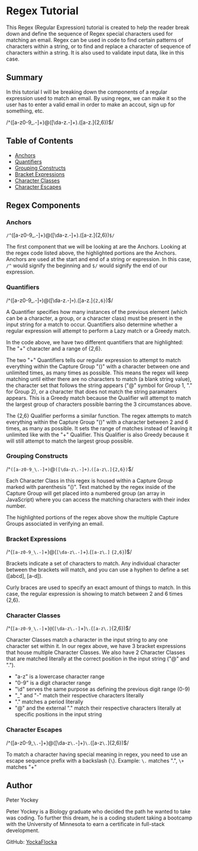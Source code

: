 # Regex Tutorial

This Regex (Regular Expression) tutorial is created to help the reader break down and define the sequence of Regex special characters used for matching an email. Regex can be used in code to find certain patterns of characters within a string, or to find and replace a character of sequence of characters within a string. It is also used to validate input data, like in this case. 

## Summary

In this tutorial I will be breaking down the components of a regular expression used to match an email. By using regex, we can make it so the user has to enter a valid email in order to make an accout, sign up for something, etc.

/^([a-z0-9_\.-]+)@([\da-z\.-]+)\.([a-z\.]{2,6})$/

## Table of Contents

- [Anchors](#anchors)
- [Quantifiers](#quantifiers)
- [Grouping Constructs](#grouping-constructs)
- [Bracket Expressions](#bracket-expressions)
- [Character Classes](#character-classes)
- [Character Escapes](#character-escapes)

## Regex Components

### Anchors

`/^`([a-z0-9_\.-]+)@([\da-z\.-]+)\.([a-z\.]{2,6})`$/`

The first component that we will be looking at are the Anchors. Looking at the regex code listed above, the highlighted portions are the Anchors. Anchors are used at the start and end of a string or expression. In this case, `/^` would signify the beginning and `$/` would signify the end of our expression.

### Quantifiers

/^([a-z0-9_\.-]`+`)@([\da-z\.-]`+`)\.([a-z\.]`{2,6}`)$/

A Quantifier specifies how many instances of the previous element (which can be a character, a group, or a character class) must be present in the input string for a match to occur. Quantifiers also determine whether a regular expression will attempt to perform a Lazy match or a Greedy match.

In the code above, we have two different quantifiers that are highlighted: The "+" character and a range of {2,6}.

The two "+" Quantifiers tells our regular expression to attempt to match everything within the Capture Group "()" with a character between one and unlimited times, as many times as possible. This means the regex will keep matching until either there are no characters to match (a blank string value), the character set that follows the string appears ("@" symbol for Group 1, "." for Group 2), or a character that does not match the string paramaters appears. This is a Greedy match because the Qualifier will attempt to match the largest group of characters possible barring the 3 circumstances above.

The {2,6} Qualifier performs a similar function. The regex attempts to match everything within the Capture Group "()" with a character between 2 and 6 times, as many as possible. It sets the range of matches instead of leaving it unlimited like with the "+" Qualifier. This Qualifier is also Greedy because it will still attempt to match the largest group possible.

### Grouping Constructs

/^`([a-z0-9_\.-]+)`@`([\da-z\.-]+)`\.`([a-z\.]{2,6})`$/

Each Character Class in this regex is housed within a Capture Group marked with parenthesis "()". Text matched by the regex inside of the Capture Group will get placed into a numbered group (an array in JavaScript) where you can access the matching characters with their index number.

The highlighted portions of the regex above show the multiple Capture Groups associated in verifying an email.

### Bracket Expressions

/^(`[a-z0-9_\.-]`+)@(`[\da-z\.-]`+)\.(`[a-z\.]` `{2,6}`)$/

Brackets indicate a set of characters to match. Any individual character between the brackets will match, and you can use a hyphen to define a set ([abcd], [a-d]).

Curly braces are used to specify an exact amount of things to match. In this case, the regular expression is showing to match between 2 and 6 times {2,6}.

### Character Classes

/^(`[a-z0-9_\.-]`+)`@`(`[\da-z\.-]`+)`\.`(`[a-z\.]`{2,6})$/

Character Classes match a character in the input string to any one character set within it. In our regex above, we have 3 bracket expressions that house multiple Character Classes. We also have 2 Character Classes that are matched literally at the correct position in the input string ("@" and ".").

- "a-z" is a lowercase character range
- "0-9" is a digit character range
- "\d" serves the same purpose as defining the previous digit range (0-9)
- "_" and "-" match their respective characters literally
- "\." matches a period literally
- "@" and the external "\." match their respective characters literally at specific positions in the input string

### Character Escapes

/^([a-z0-9_`\.`-]+)@([\da-z`\.`-]+)`\.`([a-z`\.`]{2,6})$/

To match a character having special meaning in regex, you need to use an escape sequence prefix with a backslash (`\`). Example:   `\.` matches ".",    `\+` matches "+"

## Author

Peter Yockey

Peter Yockey is a Biology graduate who decided the path he wanted to take was coding. To further this dream, he is a coding student taking a bootcamp with the University of Minnesota to earn a certificate in full-stack development.

GitHub: [YockaFlocka](https://github.com/YockaFlocka)

